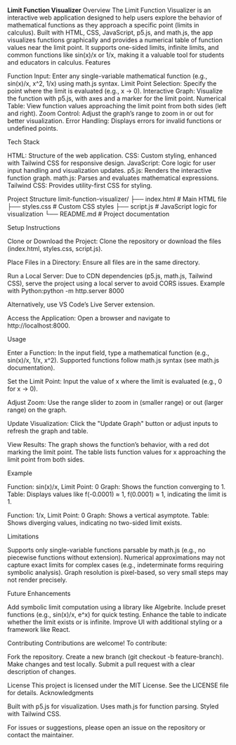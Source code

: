 **Limit Function Visualizer**
Overview
The Limit Function Visualizer is an interactive web application designed to help users explore the behavior of mathematical functions as they approach a specific point (limits in calculus). Built with HTML, CSS, JavaScript, p5.js, and math.js, the app visualizes functions graphically and provides a numerical table of function values near the limit point. It supports one-sided limits, infinite limits, and common functions like sin(x)/x or 1/x, making it a valuable tool for students and educators in calculus.
Features

Function Input: Enter any single-variable mathematical function (e.g., sin(x)/x, x^2, 1/x) using math.js syntax.
Limit Point Selection: Specify the point where the limit is evaluated (e.g., x → 0).
Interactive Graph: Visualize the function with p5.js, with axes and a marker for the limit point.
Numerical Table: View function values approaching the limit point from both sides (left and right).
Zoom Control: Adjust the graph’s range to zoom in or out for better visualization.
Error Handling: Displays errors for invalid functions or undefined points.

Tech Stack

HTML: Structure of the web application.
CSS: Custom styling, enhanced with Tailwind CSS for responsive design.
JavaScript: Core logic for user input handling and visualization updates.
p5.js: Renders the interactive function graph.
math.js: Parses and evaluates mathematical expressions.
Tailwind CSS: Provides utility-first CSS for styling.

Project Structure
limit-function-visualizer/
├── index.html       # Main HTML file
├── styles.css       # Custom CSS styles
├── script.js        # JavaScript logic for visualization
└── README.md        # Project documentation

Setup Instructions

Clone or Download the Project:
Clone the repository or download the files (index.html, styles.css, script.js).


Place Files in a Directory:
Ensure all files are in the same directory.


Run a Local Server:
Due to CDN dependencies (p5.js, math.js, Tailwind CSS), serve the project using a local server to avoid CORS issues.
Example with Python:python -m http.server 8000


Alternatively, use VS Code’s Live Server extension.


Access the Application:
Open a browser and navigate to http://localhost:8000.



Usage

Enter a Function:
In the input field, type a mathematical function (e.g., sin(x)/x, 1/x, x^2).
Supported functions follow math.js syntax (see math.js documentation).


Set the Limit Point:
Input the value of x where the limit is evaluated (e.g., 0 for x → 0).


Adjust Zoom:
Use the range slider to zoom in (smaller range) or out (larger range) on the graph.


Update Visualization:
Click the "Update Graph" button or adjust inputs to refresh the graph and table.


View Results:
The graph shows the function’s behavior, with a red dot marking the limit point.
The table lists function values for x approaching the limit point from both sides.



Example

Function: sin(x)/x, Limit Point: 0
Graph: Shows the function converging to 1.
Table: Displays values like f(-0.0001) ≈ 1, f(0.0001) ≈ 1, indicating the limit is 1.


Function: 1/x, Limit Point: 0
Graph: Shows a vertical asymptote.
Table: Shows diverging values, indicating no two-sided limit exists.



Limitations

Supports only single-variable functions parsable by math.js (e.g., no piecewise functions without extension).
Numerical approximations may not capture exact limits for complex cases (e.g., indeterminate forms requiring symbolic analysis).
Graph resolution is pixel-based, so very small steps may not render precisely.

Future Enhancements

Add symbolic limit computation using a library like Algebrite.
Include preset functions (e.g., sin(x)/x, e^x) for quick testing.
Enhance the table to indicate whether the limit exists or is infinite.
Improve UI with additional styling or a framework like React.

Contributing
Contributions are welcome! To contribute:

Fork the repository.
Create a new branch (git checkout -b feature-branch).
Make changes and test locally.
Submit a pull request with a clear description of changes.

License
This project is licensed under the MIT License. See the LICENSE file for details.
Acknowledgments

Built with p5.js for visualization.
Uses math.js for function parsing.
Styled with Tailwind CSS.

For issues or suggestions, please open an issue on the repository or contact the maintainer.
